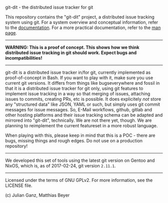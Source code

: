 git-dit - the distributed issue tracker for git

This repository contains the "git-dit" project, a distributed issue tracking
system using git. For a system overview and conceptual information, refer to the
[documentation](doc/README.md). For a more practical documentation, refer to the
[man page](git-dit.1.md).

---

**WARNING: This is a proof of concept. This shows how we think distributed issue
tracking in git should work. Expect bugs and incompatibilities!**

---

git-dit is a distributed issue tracker in/for git, currently implemented as
proof-of-concept in Bash.
If you want to play with it, make sure you use current git versions.
It differs from things like bugseverywhere and fossil in that it is a
distributed issue tracker for git only, using git features to implement issue
tracking in a way so that merging of issues, attaching issues to commits,
creating PRs, etc is possible.
It does explicitely _not_ store any "structured data" like JSON, YAML or such,
but simply uses git commit messages for issue messages.
So, E-Mail workflows, github, gitlab and other hosting platforms and their issue
tracking schema can be adapted and mirrored into "git-dit", technically.
We are not there yet, though. We are planning to reimplement the current
featureset in a more robust language.

When playing with this, please keep in mind that this is a POC - there are bugs,
missing things and rough edges. Do not use on a production repository!

---

We developed this set of tools using the latest git version on Gentoo and NixOS,
which is, as of 2017-02-24, git version `2.11.1`.

---

Licensed under the terms of GNU GPLv2.
For more information, see the LICENSE file.

(c) Julian Ganz, Matthias Beyer

